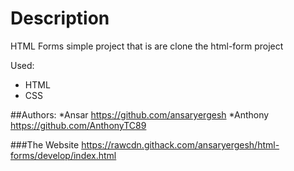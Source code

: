 # Description
HTML Forms
simple project that is are clone the html-form project

Used: 
* HTML
* CSS

##Authors:
*Ansar https://github.com/ansaryergesh
*Anthony https://github.com/AnthonyTC89

###The Website
https://rawcdn.githack.com/ansaryergesh/html-forms/develop/index.html
